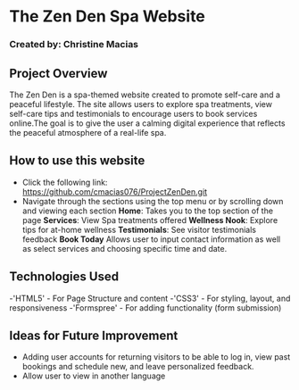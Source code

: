 # The Zen Den Spa Website

### Created by: Christine Macias

## Project Overview
The Zen Den is a spa-themed website created to promote self-care and a peaceful lifestyle. The site allows users to explore spa treatments, view self-care tips and testimonials to encourage users to book services online.The goal is to give the user a calming digital experience that reflects the peaceful atmosphere of a real-life spa. 

## How to use this website
- Click the following link: https://github.com/cmacias076/ProjectZenDen.git
- Navigate through the sections using the top menu or by scrolling down and viewing each section
**Home**: Takes you to the top section of the page
**Services**: View Spa treatments offered
**Wellness Nook**: Explore tips for at-home wellness
**Testimonials**: See visitor testimonials feedback
**Book Today** Allows user to input contact information as well as select services and choosing specific time and date.


## Technologies Used
-'HTML5' - For Page Structure and content
-'CSS3' - For styling, layout, and responsiveness
-'Formspree' - For adding functionality (form submission)

## Ideas for Future Improvement
- Adding user accounts for returning visitors to be able to log in, view past bookings and schedule new, and leave personalized feedback.
- Allow user to view in another language
